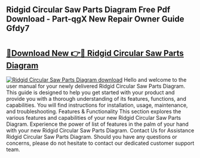 ## Ridgid Circular Saw Parts Diagram Free Pdf Download - Part-qgX New Repair Owner Guide Gfdy7

# <h2><a href="http://dfjl27.blite.top/?on=Ridgid+Circular+Saw+Parts+Diagram">🔗Download New 👉🔴 Ridgid Circular Saw Parts Diagram</a></h2>

[![Ridgid Circular Saw Parts Diagram download](https://i.imgur.com/lujVjoI.png)](http://dfjl27.blite.top/?on=Ridgid+Circular+Saw+Parts+Diagram)
Hello and welcome to the user manual for your newly delivered Ridgid Circular Saw Parts Diagram. This guide is designed to help you get started with your product and provide you with a thorough understanding of its features, functions, and capabilities. You will find instructions for installation, usage, maintenance, and troubleshooting. Features & Functionality This section explores the various features and capabilities of your new Ridgid Circular Saw Parts Diagram. Experience the power of list of features in the palm of your hand with your new Ridgid Circular Saw Parts Diagram. Contact Us for Assistance Ridgid Circular Saw Parts Diagram. Should you have any questions or concerns, please do not hesitate to contact our dedicated customer support team.
